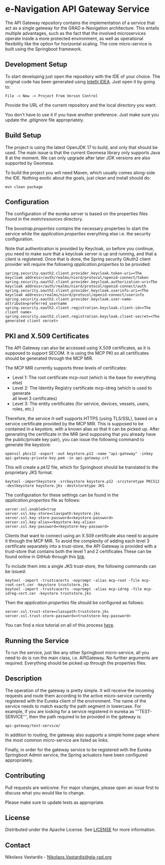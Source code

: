 # e-Navigation API Gateway Service
The API Gateway repository contains the implementation of a service
that act as a single gateway for the GRAD e-Navigation architecture. This
entails multiple advantages, such as the fact that the involved microservices 
operate inside a more protected environment, as well as operational flexibility
like the option for horizontal scaling. The core micro-service is built using 
the Springboot framework.

## Development Setup
To start developing just open the repository with the IDE of your choice. The
original code has been generated using
[Intellij IDEA](https://www.jetbrains.com/idea). Just open it by going to:

    File -> New -> Project From Verson Control

Provide the URL of the current repository and the local directory you want.

You don't have to use it if you have another preference. Just make sure you
update the *.gitignore* file appropriately.

## Build Setup
The project is using the latest OpenJDK 17 to build, and only that should be
used. The main issue is that the current Geomesa library only supports Java 8
at the moment. We can only upgrade after later JDK versions are also supported
by Geomesa.

To build the project you will need Maven, which usually comes along-side the
IDE. Nothing exotic about the goals, just clean and install should do:

    mvn clean package

## Configuration
The configuration of the eureka server is based on the properties files found
in the *main/resources* directory.

The *boostrap.properties* contains the necessary properties to start the service
while the *application.properties* everything else i.e. the security
configuration.

Note that authentication is provided by Keycloak, so before you continue, you
need to make sure that a keycloak server is up and running, and that a client
is registered. Once that is done, the Spring security OAuth2 client provider 
will require the following *application.properties* to be provided:

    spring.security.oauth2.client.provider.keycloak.token-uri=<The keycloak address>/auth/realms/niord/protocol/openid-connect/token
    spring.security.oauth2.client.provider.keycloak.authorization-uri<The keycloak address>/auth/realms/niord/protocol/openid-connect/auth
    spring.security.oauth2.client.provider.keycloak.userinfo-uri=<The keycloak address>/realms/niord/protocol/openid-connect/userinfo
    spring.security.oauth2.client.provider.keycloak.user-name-attribute=preferred_username
    spring.security.oauth2.client.registration.keycloak.client-id=<The client name>
    spring.security.oauth2.client.registration.keycloak.client-secret=<The generated client sercet>

## PKI and X.509 Certificates
The API Gateway can also be accessed using X.509 certificates, as it is supposed
to support SECOM. It is using the MCP PKI so all certificates should be
generated through the MCP MIR. 

The MCP MIR currently supports three levels of certificates:

* Level 1: The root certificate mcp-root (which is the base for everything else)
* Level 2: The Identity Registry certificate mcp-idreg (which is used to generate  
  all level 3 certificates)
* Level 3: The entity certificates (for service, devices, vessels, users, roles,
  etc.)

Therefore, the service it-self supports HTTPS (using TLS/SSL), based on a 
service certificate provided by the MCP MIR. This is supposed to be contained
in a keystore, with a known alias so that it can be picked up. After generating
the certificate in the MIR (and supposing that you already have the
public/private key pair), you can issue the following command to generate the
keystore:

    openssl pkcs12 -export -out keystore.p12 -name "api-gateway" -inkey api-gateway-private-key.pem -in api-gateway.crt

This will create a *pk12* file, which for Springboot should be translated to the
proprietary JKS format.

    keytool -importkeystore -srckeystore keystore.p12 -srcstoretype PKCS12 -destkeystore keystore.jks -deststoretype JKS

The configuration for these settings can be found in the *application.properties*
file as follows:

    server.ssl.enabled=true
    server.ssl.key-store=classpath:keystore.jks
    server.ssl.key-store-password=<keystore-password>
    server.ssl.key-alias=<keystore-key-alias>
    server.ssl.key-password=<keystore-key-password>

Clients that want to connect using an X.509 certificate also need to acquire it
through the MCP MIR. To avoid the complexity of adding each level 3 certificate
separately into a trust-store, the API Gateway is provided with a trust-store
that contains both the level 1 and 2 certificates These can be found online in
GitHub through this
[link](https://github.com/maritimeconnectivity/developers.maritimeconnectivity.net/tree/gh-pages/identity/prod-certificate).

To include them into a single JKS trust-store, the following commands can be
issued:

    keytool -import -trustcacerts -noprompt -alias mcp-root -file mcp-root-cert.cer -keystore truststore.jks
    keytool -import -trustcacerts -noprompt -alias mcp-idreg -file mcp-idreg-cert.cer -keystore truststore.jks

Then the *application.properties* file should be configured as follows:

    server.ssl.trust-store=classpath:truststore.jks
    server.ssl.trust-store-password=<truststore-key-password>

You can find a nice tutorial on all of this process
[here](https://www.baeldung.com/x-509-authentication-in-spring-security).

## Running the Service
To run the service, just like any other Springboot micro-service, all you need
to do is run the main class, i.e. APIGateway. No further arguments are
required. Everything should be picked up through the properties files.

## Description
The operation of the gateway is pretty simple. It will receive the incoming
requests and route them according to the active micro-service currently 
registered with the Eureka client of the environment. The name of the service
needs to match exactly the path segment in lowercase. For example, if you are
looking for a service registered in eureka as '''TEST-SERVICE''', then the
path required to be provided in the gateway is:

    api-gateway/test-service/

In addition to routing, the gateway also supports a simple home page where the
most common micro-service are listed as links.

Finally, in order for the gateway service to be registered with the Eureka 
Springboot Admin service, the Spring actuators have been configured 
appropriately.

## Contributing
Pull requests are welcome. For major changes, please open an issue first to
discuss what you would like to change.

Please make sure to update tests as appropriate.

## License
Distributed under the Apache License. See [LICENSE](./LICENSE) for more
information.

## Contact
Nikolaos Vastardis - Nikolaos.Vastardis@gla-rad.org



